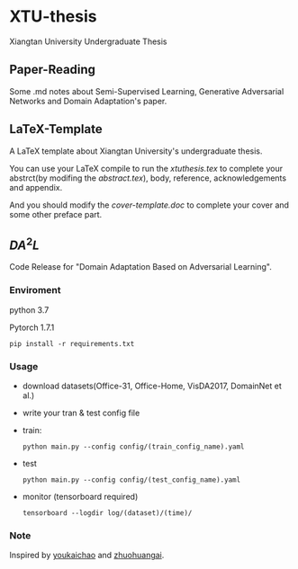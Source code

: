 # XTU-thesis

Xiangtan University Undergraduate Thesis

## Paper-Reading

Some .md notes about Semi-Supervised Learning, Generative Adversarial Networks and Domain Adaptation's paper.

## LaTeX-Template

A LaTeX template about Xiangtan University's undergraduate thesis.

You can use your LaTeX compile to run the *xtuthesis.tex* to complete your abstrct(by modifing the *abstract.tex*), body, reference, acknowledgements and appendix. 

And you should modify the *cover-template.doc* to complete your cover and some other preface part.

## $DA^2L$ 

Code Release for "Domain Adaptation Based on Adversarial Learning".

### Enviroment

python 3.7

Pytorch 1.7.1

`pip install -r requirements.txt`

### Usage

- download datasets(Office-31, Office-Home, VisDA2017, DomainNet et al.)

- write your tran & test config file

- train:

  `python main.py --config config/(train_config_name).yaml`

- test

  `python main.py --config config/(test_config_name).yaml`

- monitor (tensorboard required)

  `tensorboard --logdir log/(dataset)/(time)/`

### Note

Inspired by [youkaichao](https://github.com/thuml/Universal-Domain-Adaptation) and [zhuohuangai](https://github.com/zhuohuangai/cafa-1).

